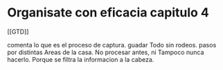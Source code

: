 # Organisate con eficacia capitulo 4
[[GTD]]

comenta lo que es el proceso de captura. guadar Todo sin rodeos.
pasos por distintas Areas de la casa. No procesar antes, ni Tampoco nunca hacerlo. Porque se filtra la informacion a
la cabeza.